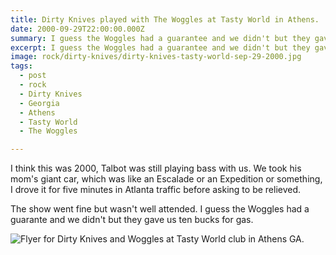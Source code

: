 ```yaml
---
title: Dirty Knives played with The Woggles at Tasty World in Athens.
date: 2000-09-29T22:00:00.000Z
summary: I guess the Woggles had a guarantee and we didn't but they gave us ten bucks for gas.
excerpt: I guess the Woggles had a guarantee and we didn't but they gave us ten bucks for gas.
image: rock/dirty-knives/dirty-knives-tasty-world-sep-29-2000.jpg
tags:
  - post 
  - rock
  - Dirty Knives
  - Georgia
  - Athens
  - Tasty World
  - The Woggles

---
```


I think this was 2000, Talbot was still playing bass with us. We took his mom's giant car, which was like an Escalade or an Expedition or something, I drove it for five minutes in Atlanta traffic before asking to be relieved.

The show went fine but wasn't well attended. I guess the Woggles had a guarante and we didn't but they gave us ten bucks for gas.

![Flyer for Dirty Knives and Woggles at Tasty World club in Athens GA.](/static/img/rock/dirty-knives/dirty-knives-tasty-world-sep-29-2000.jpg "Flyer for Dirty Knives and Woggles at Tasty World club in Athens GA.")